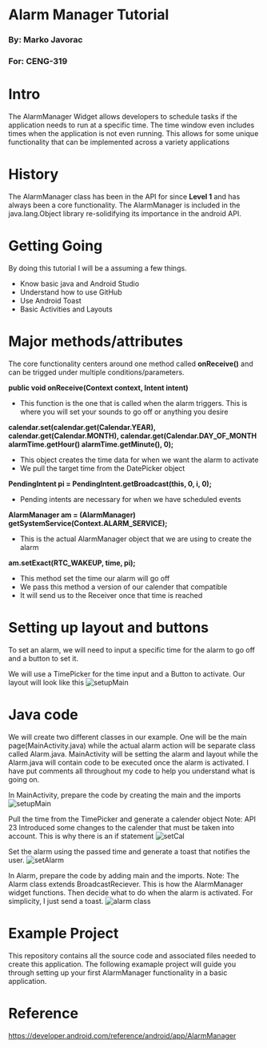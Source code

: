 # Alarm Manager Tutorial
### By: Marko Javorac
### For: CENG-319

# Intro
The AlarmManager Widget allows developers to schedule tasks if the application needs to run at a specific time. The time window even includes times when the application is not even running. This allows for some unique functionality that can be implemented across a variety applications

# History
The AlarmManager class has been in the API for since **Level 1** and has always been a core functionality. The AlarmManager is included in the java.lang.Object library re-solidifying its importance in the android API.

# Getting Going
By doing this tutorial I will be a assuming a few things.
- Know basic java and Android Studio
- Understand how to use GitHub
- Use Android Toast
- Basic Activities and Layouts

# Major methods/attributes
The core functionality  centers around one method called **onReceive()** and can be trigged under multiple conditions/parameters.

**public void onReceive(Context context, Intent intent)**
- This function is the one that is called when the alarm triggers. This is where you will set your sounds to go off or anything you desire

**calendar.set(calendar.get(Calendar.YEAR), calendar.get(Calendar.MONTH), calendar.get(Calendar.DAY_OF_MONTH alarmTime.getHour() alarmTime.getMinute(), 0);**
- This object creates the time data for when we want the alarm to activate
- We pull the target time from the DatePicker object

**PendingIntent pi = PendingIntent.getBroadcast(this, 0, i, 0);**
- Pending intents are necessary for when we have scheduled events

**AlarmManager am = (AlarmManager) getSystemService(Context.ALARM_SERVICE);**
- This is the actual AlarmManager object that we are using to create the alarm

**am.setExact(RTC_WAKEUP, time, pi);**
- This method set the time our alarm will go off
- We pass this method a version of our calender that compatible 
- It will send us to the Receiver  once that time is reached

# Setting up layout and buttons
To set an alarm, we will need to input a specific time for the alarm to go off and a button to set it.

We will use a TimePicker for the time input and a Button to activate. Our layout will look like this
![setupMain](https://github.com/markojavorac/AlarmManagerDemo/blob/master/resources/Screenshot_1544225781.png)

# Java code
We will create two different classes in our example. One will be the main page(MainActivity.java) while the actual alarm action will be separate class called Alarm.java. MainActivity will be setting the alarm and layout while the Alarm.java will contain code to be executed once the alarm is activated. I have put comments all throughout my code to help you understand what is going on.

In MainActivity, prepare the code by creating the main and the imports
![setupMain](https://github.com/markojavorac/AlarmManagerDemo/blob/master/resources/main_setup.PNG)

Pull the time from the TimePicker and generate a calender object
Note: API 23 Introduced some changes to the calender that must be taken into account. This is why there is an if statement
![setCal](https://github.com/markojavorac/AlarmManagerDemo/blob/master/resources/main_setup2.PNG)

Set the alarm using the passed time and generate a toast that notifies the user.
![setAlarm](https://github.com/markojavorac/AlarmManagerDemo/blob/master/resources/main_alarm_set.PNG)

In Alarm, prepare the code by adding main and the imports.
Note: The Alarm class extends BroadcastReciever. This is how the AlarmManager widget functions.
Then decide what to do when the alarm is activated. For simplicity, I just send a toast.
![alarm class](https://github.com/markojavorac/AlarmManagerDemo/blob/master/resources/alarm.PNG)


# Example Project
This repository contains all the source code and associated files needed to create this application.
The following examaple project will guide you through setting up your first AlarmManager functionality in a basic application.


# Reference
https://developer.android.com/reference/android/app/AlarmManager

